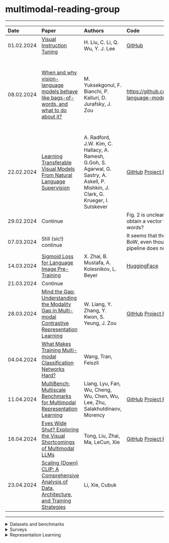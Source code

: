 # multimodal-reading-group

---
| Date | Paper | Authors | Code | Demo | Comments |
| :--- | :---- | :------ | :--- | :--- | :------- |
| 01.02.2024 | [Visual Instruction Tuning](https://arxiv.org/abs/2304.08485) | H. Liu, C. Li, Q. Wu, Y. J. Lee | [GitHub](https://github.com/haotian-liu/LLaVA)|[Demo](https://llava.hliu.cc/)||
| 08.02.2024 | [When and why vision-language models behave like bags-of-words, and what to do about it?](https://arxiv.org/abs/2210.01936) | M. Yuksekgonul, F. Bianchi, P. Kalluri, D. Jurafsky, J. Zou | https://github.com/mertyg/vision-language-models-are-bows| [Colab](https://colab.research.google.com/drive/1Rmn8CYXRFg4eC458vkBHwAdVKgS03e5D?usp=sharing) | Why did they expect that CLIP will take a word order into account given that CLIP is trained to match a bag-of-words with a corresponding image? |
| 22.02.2024 | [Learning Transferable Visual Models From Natural Language Supervision](https://arxiv.org/abs/2103.00020) | A. Radford, J.W. Kim, C. Hallacy, A. Ramesh, G.Goh, S. Agarwal, G. Sastry, A. Askell, P. Mishkin, J. Clark, G. Krueger, I. Sutskever | [GitHub](https://github.com/openai/CLIP) [Project Page](https://openai.com/research/clip) |[Colab](https://colab.research.google.com/github/openai/clip/blob/master/notebooks/Interacting_with_CLIP.ipynb) | See also [open source implementation](https://github.com/mlfoundations/open_clip) of CLIP; [Scaling laws for contrastive language-image learning](https://arxiv.org/abs/2212.07143)| 
| 29.02.2024 | Continue | | Fig. 2 is unclear. How do they obtain a vector for a bag-of-words? | 
| 07.03.2024 | Still (sic!) continue | | It seems that they train using BoW, even though their inference pipeline does not reflect this. | 
| 14.03.2024 | [Sigmoid Loss for Language Image Pre-Training](https://arxiv.org/abs/2303.15343) | X. Zhai, B. Mustafa, A. Kolesnikov, L. Beyer | [HuggingFace](https://huggingface.co/docs/transformers/en/model_doc/siglip) | |
| 21.03.2024 | Continue | | |
| 28.03.2024 | [Mind the Gap: Understanding the Modality Gap in Multi-modal Contrastive Representation Learning](https://arxiv.org/abs/2203.02053) | W. Liang, Y. Zhang, Y. Kwon, S. Yeung, J. Zou | [GitHub](https://github.com/Weixin-Liang/Modality-Gap) [Project Page](https://modalitygap.readthedocs.io/en/latest/) | |
| 04.04.2024 | [What Makes Training Multi-modal Classification Networks Hard?](https://arxiv.org/abs/1905.12681) | Wang, Tran, Feiszli | |
| 11.04.2024 | [MultiBench: Multiscale Benchmarks for Multimodal Representation Learning](https://arxiv.org/abs/2107.07502) | Liang, Lyu, Fan, Wu, Cheng, Wu, Chen, Wu, Lee, Zhu, Salakhutdinaov, Morency | [GitHub](https://github.com/pliang279/MultiBench) [Project Page](https://cmu-multicomp-lab.github.io/multibench/) | [Demos](https://github.com/pliang279/MultiBench/tree/main/examples)|
| 16.04.2024 | [Eyes Wide Shut? Exploring the Visual Shortcomings of Multimodal LLMs](https://arxiv.org/abs/2401.06209) | Tong, Liu, Zhai, Ma, LeCun, Xie | [GitHub](https://github.com/tsb0601/MMVP) [Project Page](https://tsb0601.github.io/mmvp_blog/)| [HuggingFace](https://huggingface.co/MMVP) |
| 23.04.2024 | [Scaling (Down) CLIP: A Comprehensive Analysis of Data, Architecture, and Training Strategies](https://arxiv.org/abs/2404.08197) | Li, Xie, Cubuk | |
---


<details>
<summary> Datasets and benchmarks </summary>

- [x] Liang et al. [MULTIBENCH: Multiscale Benchmarks for Multimodal Representation Learning](https://github.com/pliang279/MultiBench)
</details>

<details>
<summary> Surveys </summary>

- [ ] Liang et al. [Foundations & Trends in Multimodal Machine Learning: Principles, Challenges, and Open Questions](https://arxiv.org/abs/2209.03430)
</details>

<details> 
<summary> Representation Learning </summary>

<details>
<summary> Latent Space Structure </summary>

- [x] Liang et at [Mind the Gap: Understanding the Modality Gap in Multi-modal Contrastive Representation Learning](https://github.com/Weixin-Liang/Modality-Gap)
- [x] Yuksekgonul et al. [When and why vision-language models behave like bags-of-words, and what to do about it?](https://arxiv.org/abs/2210.01936)
</details>

<details>
<summary> Fusion </summary>

- [x] Liu et al. [Visual Instruction Tuning](https://arxiv.org/abs/2304.08485)
- [x] Radford et al. [Learning Transferable Visual Models From Natural Language Supervision](https://arxiv.org/abs/2103.00020)
- [x] Zhai et al. [Sigmoid Loss for Language Image Pre-Training](https://arxiv.org/abs/2303.15343)
- [ ] Nagrani et al. [Attention Bottlenecks for Multimodal Fusion](https://arxiv.org/pdf/2107.00135.pdf)
- [ ] Baevski et al. [data2vec: A General Framework for Self-supervised Learning in Speech, Vision and Language](https://arxiv.org/abs/2202.03555)
- [ ] Recasens et al. [Zorro: the masked multimodal transformer](https://arxiv.org/abs/2301.09595)
- [ ] Jaegle et al. [Perceiver: General Perception with Iterative Attention](https://arxiv.org/abs/2103.03206)
- [ ] Liu et al. [Universal Vision-Language Dense Retrieval: Learning A Unified Representation Space For Multi-Modal Retrieval](https://arxiv.org/abs/2209.00179)
- [ ] Kwon et al. [Masked Vision And Language Modeling For Multi-Modal Representation Learning](https://arxiv.org/abs/2208.02131)
- [ ] Liang et al. [High-Modality Multimodal Transformer: Quantifying Modality & Interaction Heterogeneity for High-Modality Representation Learning](https://arxiv.org/abs/2203.01311)
- [ ] Girdhar et al. [OMNIVORE: A Single Model for Many Visual Modalities](https://facebookresearch.github.io/omnivore/)
- [ ] Shvetsova et al. [Everything at Once – Multi-modal Fusion Transformer for Video Retrieval](https://github.com/ninatu/everything_at_once)
</details>

<details>
<summary> Modality Competition. Quantitative Methods of Detection of Suboptimality. </summary>
  
- [x] Wang et al. [What Makes Training Multi-modal Classification Networks Hard?](https://arxiv.org/abs/1905.12681)
- [ ] Wu et al. [Characterizing and Overcoming the Greedy Nature of Learning in Multi-modal Deep Neural Networks](https://arxiv.org/abs/2202.05306)
- [ ] Huang et al. [Modality Competition: What Makes Joint Training of Multi-modal Network Fail in Deep Learning? (Provably)](https://arxiv.org/abs/2203.12221)
</details>
